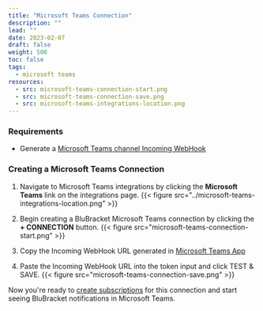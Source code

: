 ```yaml
---
title: "Microsoft Teams Connection"
description: ""
lead: ""
date: 2023-02-07
draft: false
weight: 500
toc: false
tags:
  - microsoft teams
resources:
  - src: microsoft-teams-connection-start.png
  - src: microsoft-teams-connection-save.png
  - src: microsoft-teams-integrations-location.png
---
```

### Requirements

- Generate a [Microsoft Teams channel Incoming WebHook](https://learn.microsoft.com/en-us/microsoftteams/platform/webhooks-and-connectors/how-to/add-incoming-webhook?tabs=dotnet#create-incoming-webhooks-1)

### Creating a Microsoft Teams Connection

1. Navigate to Microsoft Teams integrations by clicking the **Microsoft Teams** link on the integrations page.
{{< figure src="../microsoft-teams-integrations-location.png" >}}

2. Begin creating a BluBracket Microsoft Teams connection by clicking the **+ CONNECTION** button.
{{< figure src="microsoft-teams-connection-start.png" >}}

3. Copy the Incoming WebHook URL generated in [Microsoft Teams App](https://learn.microsoft.com/en-us/microsoftteams/platform/webhooks-and-connectors/how-to/add-incoming-webhook?tabs=dotnet#create-incoming-webhooks-1)

4. Paste the Incoming WebHook URL into the token input and click TEST & SAVE.
{{< figure src="microsoft-teams-connection-save.png" >}}

Now you're ready to [create subscriptions](/how-to/messaging/microsoftteams/subscription/) for this connection and start seeing BluBracket notifications in Microsoft Teams.
